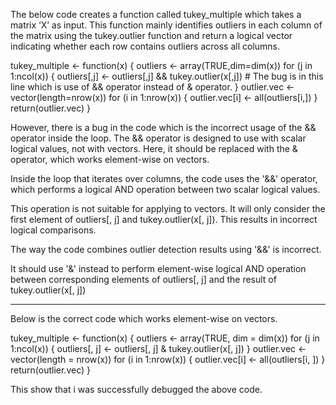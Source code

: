 The below code creates a function called tukey_multiple which takes a matrix ‘X’ as input. 
This function mainly identifies outliers in each column of the matrix using the tukey.outlier function and return a logical vector indicating whether each row contains outliers across all columns.

tukey_multiple <- function(x) {
   outliers <- array(TRUE,dim=dim(x))
   for (j in 1:ncol(x))
    {
    outliers[,j] <- outliers[,j] && tukey.outlier(x[,j])  # The bug is in this line which is use of && operator instead of & operator.
    }
outlier.vec <- vector(length=nrow(x))
    for (i in 1:nrow(x))
    { outlier.vec[i] <- all(outliers[i,]) } return(outlier.vec) }

However, there is a bug in the code which is the incorrect usage of the && operator inside the loop. The && operator is designed to use with scalar logical values, not with vectors. Here, it should be replaced with the & operator, which works element-wise on vectors.

Inside the loop that iterates over columns, the code uses the '&&' operator, which performs a logical AND operation between two scalar logical values. 

This operation is not suitable for applying to vectors. It will only consider the first element of outliers[, j] and tukey.outlier(x[, j]). This results in incorrect logical comparisons.

The way the code combines outlier detection results using '&&' is incorrect. 

It should use '&' instead to perform element-wise logical AND operation between corresponding elements of outliers[, j] and the result of tukey.outlier(x[, j])

*******************************************************************************************************************************************************************************************

Below is the correct code which works element-wise on vectors.

tukey_multiple <- function(x) {
  outliers <- array(TRUE, dim = dim(x))
  for (j in 1:ncol(x)) {
    outliers[, j] <- outliers[, j] & tukey.outlier(x[, j])
  }
  outlier.vec <- vector(length = nrow(x))
  for (i in 1:nrow(x)) { 
    outlier.vec[i] <- all(outliers[i, ]) 
  } 
  return(outlier.vec) 
}

This show that i was successfully debugged the above code.






    
